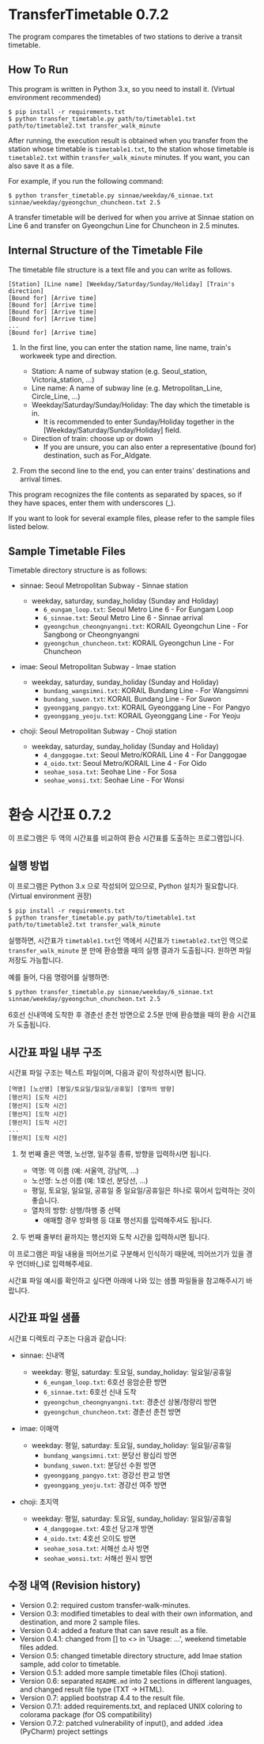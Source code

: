 # TransferTimetable 0.7.2

The program compares the timetables of two stations to derive a transit timetable.

## How To Run

This program is written in Python 3.x, so you need to install it. (Virtual environment recommended)

```shell
$ pip install -r requirements.txt
$ python transfer_timetable.py path/to/timetable1.txt path/to/timetable2.txt transfer_walk_minute
```

After running, the execution result is obtained when you transfer from the station whose timetable is `timetable1.txt`, to the station whose timetable is `timetable2.txt` within `transfer_walk_minute` minutes. If you want, you can also save it as a file.

For example, if you run the following command:

```shell
$ python transfer_timetable.py sinnae/weekday/6_sinnae.txt sinnae/weekday/gyeongchun_chuncheon.txt 2.5
```

A transfer timetable will be derived for when you arrive at Sinnae station on Line 6 and transfer on Gyeongchun Line for Chuncheon in 2.5 minutes.

## Internal Structure of the Timetable File

The timetable file structure is a text file and you can write as follows.

```
[Station] [Line name] [Weekday/Saturday/Sunday/Holiday] [Train's direction]
[Bound for] [Arrive time]
[Bound for] [Arrive time]
[Bound for] [Arrive time]
[Bound for] [Arrive time]
...
[Bound for] [Arrive time]
```

1. In the first line, you can enter the station name, line name, train's workweek type and direction.

   + Station: A name of subway station (e.g. Seoul_station, Victoria_station, ...)
   + Line name: A name of subway line (e.g. Metropolitan_Line, Circle_Line, ...)
   + Weekday/Saturday/Sunday/Holiday: The day which the timetable is in.
     + It is recommended to enter Sunday/Holiday together in the [Weekday/Saturday/Sunday/Holiday] field.
   + Direction of train: choose up or down
     + If you are unsure, you can also enter a representative (bound for) destination, such as For_Aldgate.
     
2. From the second line to the end, you can enter trains' destinations and arrival times.

This program recognizes the file contents as separated by spaces, so if they have spaces, enter them with underscores (_).

If you want to look for several example files, please refer to the sample files listed below.

## Sample Timetable Files

Timetable directory structure is as follows:

* sinnae: Seoul Metropolitan Subway - Sinnae station
  * weekday, saturday, sunday_holiday (Sunday and Holiday)
    * `6_eungam_loop.txt`: Seoul Metro Line 6 - For Eungam Loop
    * `6_sinnae.txt`: Seoul Metro Line 6 - Sinnae arrival
    * `gyeongchun_cheongnyangni.txt`: KORAIL Gyeongchun Line - For Sangbong or Cheongnyangni
    * `gyeongchun_chuncheon.txt`: KORAIL Gyeongchun Line - For Chuncheon

* imae: Seoul Metropolitan Subway - Imae station
  * weekday, saturday, sunday_holiday (Sunday and Holiday)
    * `bundang_wangsimni.txt`: KORAIL Bundang Line - For Wangsimni
    * `bundang_suwon.txt`: KORAIL Bundang Line - For Suwon
    * `gyeonggang_pangyo.txt`: KORAIL Gyeonggang Line - For Pangyo
    * `gyeonggang_yeoju.txt`: KORAIL Gyeonggang Line - For Yeoju

* choji: Seoul Metropolitan Subway - Choji station
  * weekday, saturday, sunday_holiday (Sunday and Holiday)
    * `4_danggogae.txt`: Seoul Metro/KORAIL Line 4 - For Danggogae
    * `4_oido.txt`: Seoul Metro/KORAIL Line 4 - For Oido
    * `seohae_sosa.txt`: Seohae Line - For Sosa
    * `seohae_wonsi.txt`: Seohae Line - For Wonsi

# 환승 시간표 0.7.2

이 프로그램은 두 역의 시간표를 비교하여 환승 시간표를 도출하는 프로그램입니다.

## 실행 방법

이 프로그램은 Python 3.x 으로 작성되어 있으므로, Python 설치가 필요합니다. (Virtual environment 권장)

```shell
$ pip install -r requirements.txt
$ python transfer_timetable.py path/to/timetable1.txt path/to/timetable2.txt transfer_walk_minute
```

실행하면, 시간표가 `timetable1.txt`인 역에서 시간표가 `timetable2.txt`인 역으로 `transfer_walk_minute` 분 만에 환승했을 때의 실행 결과가 도출됩니다. 원하면 파일 저장도 가능합니다.

예를 들어, 다음 명령어를 실행하면:

```shell
$ python transfer_timetable.py sinnae/weekday/6_sinnae.txt sinnae/weekday/gyeongchun_chuncheon.txt 2.5
```

6호선 신내역에 도착한 후 경춘선 춘천 방면으로 2.5분 만에 환승했을 때의 환승 시간표가 도출됩니다.

## 시간표 파일 내부 구조

시간표 파일 구조는 텍스트 파일이며, 다음과 같이 작성하시면 됩니다.

```
[역명] [노선명] [평일/토요일/일요일/공휴일] [열차의 방향]
[행선지] [도착 시간]
[행선지] [도착 시간]
[행선지] [도착 시간]
[행선지] [도착 시간]
...
[행선지] [도착 시간]
```

1. 첫 번째 줄은 역명, 노선명, 일주일 종류, 방향을 입력하시면 됩니다.

   + 역명: 역 이름 (예: 서울역, 강남역, ...)
   + 노선명: 노선 이름 (예: 1호선, 분당선, ...)
   + 평일, 토요일, 일요일, 공휴일 중 일요일/공휴일은 하나로 묶어서 입력하는 것이 좋습니다.
   + 열차의 방향: 상행/하행 중 선택
     + 애매할 경우 방화행 등 대표 행선지를 입력해주셔도 됩니다.

2. 두 번째 줄부터 끝까지는 행선지와 도착 시간을 입력하시면 됩니다.

이 프로그램은 파일 내용을 띄어쓰기로 구분해서 인식하기 때문에, 띄어쓰기가 있을 경우 언더바(_)로 입력해주세요.

시간표 파일 예시를 확인하고 싶다면 아래에 나와 있는 샘플 파일들을 참고해주시기 바랍니다.

## 시간표 파일 샘플

시간표 디렉토리 구조는 다음과 같습니다:

* sinnae: 신내역
  * weekday: 평일, saturday: 토요일, sunday_holiday: 일요일/공휴일
    * `6_eungam_loop.txt`: 6호선 응암순환 방면
    * `6_sinnae.txt`: 6호선 신내 도착
    * `gyeongchun_cheongnyangni.txt`: 경춘선 상봉/청량리 방면
    * `gyeongchun_chuncheon.txt`: 경춘선 춘천 방면

* imae: 이매역
  * weekday: 평일, saturday: 토요일, sunday_holiday: 일요일/공휴일
    * `bundang_wangsimni.txt`: 분당선 왕십리 방면
    * `bundang_suwon.txt`: 분당선 수원 방면
    * `gyeonggang_pangyo.txt`: 경강선 판교 방면
    * `gyeonggang_yeoju.txt`: 경강선 여주 방면

* choji: 초지역
  * weekday: 평일, saturday: 토요일, sunday_holiday: 일요일/공휴일
    * `4_danggogae.txt`: 4호선 당고개 방면
    * `4_oido.txt`: 4호선 오이도 방면
    * `seohae_sosa.txt`: 서해선 소사 방면
    * `seohae_wonsi.txt`: 서해선 원시 방면

## 수정 내역 (Revision history)

* Version 0.2: required custom transfer-walk-minutes.
* Version 0.3: modified timetables to deal with their own information, and destination, and more 2 sample files.
* Version 0.4: added a feature that can save result as a file.
* Version 0.4.1: changed from [] to <> in 'Usage: ...', weekend timetable files added.
* Version 0.5: changed timetable directory structure, add Imae station sample, add color to timetable.
* Version 0.5.1: added more sample timetable files (Choji station).
* Version 0.6: separated `README.md` into 2 sections in different languages, and changed result file type (TXT -> HTML).
* Version 0.7: applied bootstrap 4.4 to the result file.
* Version 0.7.1: added requirements.txt, and replaced UNIX coloring to colorama package (for OS compatibility)
* Version 0.7.2: patched vulnerability of input(), and added .idea (PyCharm) project settings

